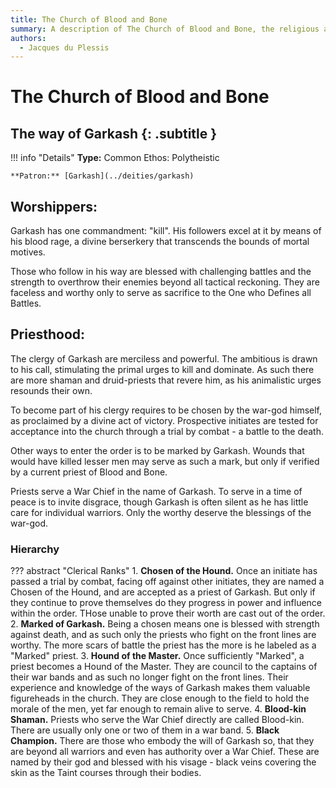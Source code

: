 ```yaml
---
title: The Church of Blood and Bone
summary: A description of The Church of Blood and Bone, the religious affiliation Garkash.
authors:
  - Jacques du Plessis
---
```


# The Church of Blood and Bone
## The way of Garkash {: .subtitle }

!!! info "Details"
    **Type:** Common Ethos: Polytheistic

    **Patron:** [Garkash](../deities/garkash)

## Worshippers:
Garkash has one commandment: "kill". His followers excel at it by means of his blood rage, a divine berserkery that transcends the bounds of mortal motives.

Those who follow in his way are blessed with challenging battles and the strength to overthrow their enemies beyond all tactical reckoning. They are faceless and worthy only to serve as sacrifice to the One who Defines all Battles.

## Priesthood:
The clergy of Garkash are merciless and powerful. The ambitious is drawn to his call, stimulating the primal urges to kill and dominate. As such there are more shaman and druid-priests that revere him, as his animalistic urges resounds their own.

To become part of his clergy requires to be chosen by the war-god himself, as proclaimed by a divine act of victory. Prospective initiates are tested for acceptance into the church through a trial by combat - a battle to the death.

Other ways to enter the order is to be marked by Garkash. Wounds that would have killed lesser men may serve as such a mark, but only if verified by a current priest of Blood and Bone.

Priests serve a War Chief in the name of Garkash. To serve in a time of peace is to invite disgrace, though Garkash is often silent as he has little care for individual warriors. Only the worthy deserve the blessings of the war-god.

### Hierarchy

??? abstract "Clerical Ranks"
    1. **Chosen of the Hound.** Once an initiate has passed a trial by combat, facing off against other initiates, they are named a Chosen of the Hound, and are accepted as a priest of Garkash. But only if they continue to prove themselves do they progress in power and influence within the order. THose unable to prove their worth are cast out of the order.
    2. **Marked of Garkash.** Being a chosen means one is blessed with strength against death, and as such only the priests who fight on the front lines are worthy. The more scars of battle the priest has the more is he labeled as a "Marked" priest.
    3. **Hound of the Master.** Once sufficiently "Marked", a priest becomes a Hound of the Master. They are council to the captains of their war bands and as such no longer fight on the front lines. Their experience and knowledge of the ways of Garkash makes them valuable figureheads in the church. They are close enough to the field to hold the morale of the men, yet far enough to remain alive to serve.
    4. **Blood-kin Shaman.** Priests who serve the War Chief directly are called Blood-kin. There are usually only one or two of them in a war band.
    5. **Black Champion.** There are those who embody the will of Garkash so, that they are beyond all warriors and even has authority over a War Chief. These are named by their god and blessed with his visage - black veins covering the skin as the Taint courses through their bodies.